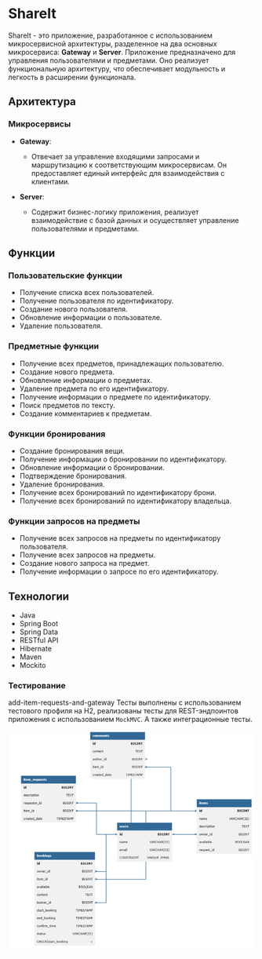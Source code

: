 # ShareIt

ShareIt - это приложение, разработанное с использованием микросервисной архитектуры, разделенное на два основных микросервиса: **Gateway** и **Server**. Приложение предназначено для управления пользователями и предметами. Оно реализует функциональную архитектуру, что обеспечивает модульность и легкость в расширении функционала.

## Архитектура

### Микросервисы

- **Gateway**:
    - Отвечает за управление входящими запросами и маршрутизацию к соответствующим микросервисам. Он предоставляет единый интерфейс для взаимодействия с клиентами.

- **Server**:
    - Содержит бизнес-логику приложения, реализует взаимодействие с базой данных и осуществляет управление пользователями и предметами.
## Функции

### Пользовательские функции

- Получение списка всех пользователей.
- Получение пользователя по идентификатору.
- Создание нового пользователя.
- Обновление информации о пользователе.
- Удаление пользователя.

### Предметные функции

- Получение всех предметов, принадлежащих пользователю.
- Создание нового предмета.
- Обновление информации о предметах.
- Удаление предмета по его идентификатору.
- Получение информации о предмете по идентификатору.
- Поиск предметов по тексту.
- Создание комментариев к предметам.

### Функции бронирования

- Создание бронирования вещи.
- Получение информации о бронировании по идентификатору.
- Обновление информации о бронировании.
- Подтверждение бронирования.
- Удаление бронирования.
- Получение всех бронирований по идентификатору брони.
- Получение всех бронирований по идентификатору владельца.

### Функции запросов на предметы

- Получение всех запросов на предметы по идентификатору пользователя.
- Получение всех запросов на предметы.
- Создание нового запроса на предмет.
- Получение информации о запросе по его идентификатору.

## Технологии

- Java
- Spring Boot
- Spring Data
- RESTful API
- Hibernate
- Maven
- Mockito

### Тестирование

add-item-requests-and-gateway
Тесты выполнены с использованием тестового профиля на H2, реализованы тесты для REST-эндпоинтов приложения с использованием `MockMVC`. А также интеграционные тесты.

![gitTitle](https://raw.githubusercontent.com/KiselevAlecksey/java-shareit/main/media/schema.png)
